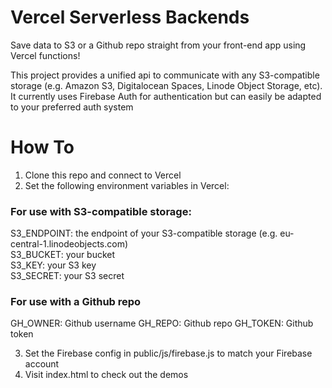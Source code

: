 # Vercel Serverless Backends

Save data to S3 or a Github repo straight from your front-end app using Vercel functions!

This project provides a unified api to communicate with any S3-compatible storage (e.g. Amazon S3, Digitalocean Spaces, Linode Object Storage, etc). It currently uses Firebase Auth for authentication but can easily be adapted to your preferred auth system

# How To

1.  Clone this repo and connect to Vercel
2.  Set the following environment variables in Vercel:

### For use with S3-compatible storage:
S3_ENDPOINT: the endpoint of your S3-compatible storage (e.g. eu-central-1.linodeobjects.com)\
S3_BUCKET: your bucket\
S3_KEY: your S3 key\
S3_SECRET: your S3 secret

### For use with a Github repo
GH_OWNER: Github username
GH_REPO: Github repo
GH_TOKEN: Github token

3. Set the Firebase config in public/js/firebase.js to match your Firebase account
4.  Visit index.html to check out the demos

